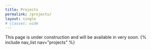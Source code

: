 ```yaml
---
title: Projects
permalink: /projects/
layout: single
# classes: wide
---
```



This page is under construction and will be available in very soon.
{% include nav_list nav="projects" %}
